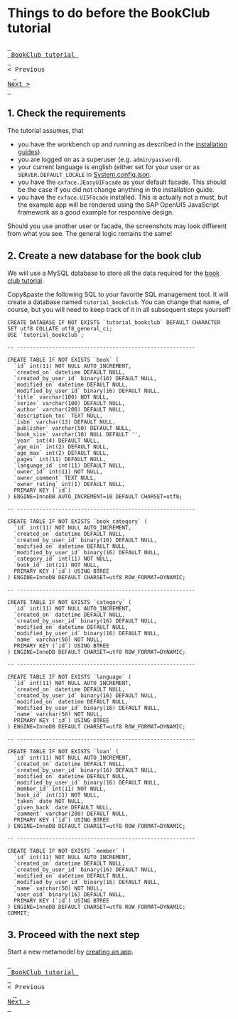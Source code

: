 # Things to do before the BookClub tutorial

[<kbd> <br> BookClub tutorial <br> </kbd>](index.md) <kbd> <br>< Previous <br> </kbd> [<kbd> <br>Next > <br> </kbd>](02_Creating_a_new_app.md)

## 1. Check the requirements

The tutorial assumes, that 

- you have the workbench up and running as described in the [installation guides](../../Installation/index.md)).
- you are logged on as a superuser (e.g. `admin/password`).
- your current language is english (either set for your user or as `SERVER.DEFAULT_LOCALE` in [System.config.json](../../Administration/Configuration/index.md).
- you have the `exface.JEasyUIFacade` as your default facade. This should be the case if you did not change anything in the installation guide.
- you have the `exface.UI5Facade` installed. This is actually not a must, but the example app will be rendered using the SAP OpenUI5 JavaScript framework as a good example for responsive design.

Should you use another user or facade, the screenshots may look different from what you see. The general logic remains the same!

## 2. Create a new database for the book club

We will use a MySQL database to store all the data required for the [book club tutorial](index.md).

Copy&paste the following SQL to your favorite SQL management tool. It will create a database named `tutorial_bookclub`. You can change that name, of course, but you will need to keep track of it in all subsequent steps yourself!

```
CREATE DATABASE IF NOT EXISTS `tutorial_bookclub` DEFAULT CHARACTER SET utf8 COLLATE utf8_general_ci;
USE `tutorial_bookclub`;

-- --------------------------------------------------------

CREATE TABLE IF NOT EXISTS `book` (
  `id` int(11) NOT NULL AUTO_INCREMENT,
  `created_on` datetime DEFAULT NULL,
  `created_by_user_id` binary(16) DEFAULT NULL,
  `modified_on` datetime DEFAULT NULL,
  `modified_by_user_id` binary(16) DEFAULT NULL,
  `title` varchar(100) NOT NULL,
  `series` varchar(100) DEFAULT NULL,
  `author` varchar(200) DEFAULT NULL,
  `description_toc` TEXT NULL,
  `isbn` varchar(13) DEFAULT NULL,
  `publisher` varchar(50) DEFAULT NULL,
  `book_size` varchar(10) NULL DEFAULT '',
  `year` int(4) DEFAULT NULL,
  `age_min` int(2) DEFAULT NULL,
  `age_max` int(2) DEFAULT NULL,
  `pages` int(11) DEFAULT NULL,
  `language_id` int(11) DEFAULT NULL,
  `owner_id` int(11) NOT NULL,
  `owner_comment` TEXT NULL,
  `owner_rating` int(1) DEFAULT NULL,
  PRIMARY KEY (`id`)
) ENGINE=InnoDB AUTO_INCREMENT=10 DEFAULT CHARSET=utf8;

-- --------------------------------------------------------

CREATE TABLE IF NOT EXISTS `book_category` (
  `id` int(11) NOT NULL AUTO_INCREMENT,
  `created_on` datetime DEFAULT NULL,
  `created_by_user_id` binary(16) DEFAULT NULL,
  `modified_on` datetime DEFAULT NULL,
  `modified_by_user_id` binary(16) DEFAULT NULL,
  `category_id` int(11) NOT NULL,
  `book_id` int(11) NOT NULL,
  PRIMARY KEY (`id`) USING BTREE
) ENGINE=InnoDB DEFAULT CHARSET=utf8 ROW_FORMAT=DYNAMIC;

-- --------------------------------------------------------

CREATE TABLE IF NOT EXISTS `category` (
  `id` int(11) NOT NULL AUTO_INCREMENT,
  `created_on` datetime DEFAULT NULL,
  `created_by_user_id` binary(16) DEFAULT NULL,
  `modified_on` datetime DEFAULT NULL,
  `modified_by_user_id` binary(16) DEFAULT NULL,
  `name` varchar(50) NOT NULL,
  PRIMARY KEY (`id`) USING BTREE
) ENGINE=InnoDB DEFAULT CHARSET=utf8 ROW_FORMAT=DYNAMIC;

-- --------------------------------------------------------

CREATE TABLE IF NOT EXISTS `language` (
  `id` int(11) NOT NULL AUTO_INCREMENT,
  `created_on` datetime DEFAULT NULL,
  `created_by_user_id` binary(16) DEFAULT NULL,
  `modified_on` datetime DEFAULT NULL,
  `modified_by_user_id` binary(16) DEFAULT NULL,
  `name` varchar(50) NOT NULL,
  PRIMARY KEY (`id`) USING BTREE
) ENGINE=InnoDB DEFAULT CHARSET=utf8 ROW_FORMAT=DYNAMIC;

-- --------------------------------------------------------

CREATE TABLE IF NOT EXISTS `loan` (
  `id` int(11) NOT NULL AUTO_INCREMENT,
  `created_on` datetime DEFAULT NULL,
  `created_by_user_id` binary(16) DEFAULT NULL,
  `modified_on` datetime DEFAULT NULL,
  `modified_by_user_id` binary(16) DEFAULT NULL,
  `member_id` int(11) NOT NULL,
  `book_id` int(11) NOT NULL,
  `taken` date NOT NULL,
  `given_back` date DEFAULT NULL,
  `comment` varchar(200) DEFAULT NULL,
  PRIMARY KEY (`id`) USING BTREE
) ENGINE=InnoDB DEFAULT CHARSET=utf8 ROW_FORMAT=DYNAMIC;

-- --------------------------------------------------------

CREATE TABLE IF NOT EXISTS `member` (
  `id` int(11) NOT NULL AUTO_INCREMENT,
  `created_on` datetime DEFAULT NULL,
  `created_by_user_id` binary(16) DEFAULT NULL,
  `modified_on` datetime DEFAULT NULL,
  `modified_by_user_id` binary(16) DEFAULT NULL,
  `name` varchar(50) NOT NULL,
  `user_oid` binary(16) DEFAULT NULL,
  PRIMARY KEY (`id`) USING BTREE
) ENGINE=InnoDB DEFAULT CHARSET=utf8 ROW_FORMAT=DYNAMIC;
COMMIT;

```

## 3. Proceed with the next step

Start a new metamodel by [creating an app](02_Creating_a_new_app.md).

[<kbd> <br> BookClub tutorial <br> </kbd>](index.md) <kbd> <br>< Previous <br> </kbd> [<kbd> <br>Next > <br> </kbd>](02_Creating_a_new_app.md)